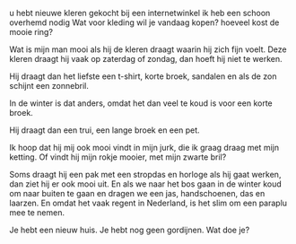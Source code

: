 u hebt nieuwe kleren gekocht bij een internetwinkel
ik heb een schoon overhemd nodig
Wat voor kleding wil je vandaag kopen?
hoeveel kost de mooie ring?

Wat is mijn man mooi als hij de kleren draagt waarin hij zich fijn voelt.
Deze kleren draagt hij vaak op zaterdag of zondag, dan hoeft hij niet te werken.

Hij draagt dan het liefste een t-shirt, korte broek,
sandalen en als de zon schijnt een zonnebril.

In de winter is dat anders, omdat het dan veel te koud is voor een korte broek.

Hij draagt dan een trui, een lange broek en een pet.

Ik hoop dat hij mij ook mooi vindt in mijn jurk, die ik graag draag met mijn ketting.
Of vindt hij mijn rokje mooier, met mijn zwarte bril?

Soms draagt hij een pak met een stropdas en horloge als hij gaat werken, dan ziet hij er ook mooi uit.
En als we naar het bos gaan in de winter koud om naar buiten te gaan en dragen we een jas, handschoenen, das en laarzen.
En omdat het vaak regent in Nederland, is het slim om een paraplu mee te nemen.

Je hebt een nieuw huis. Je hebt nog geen gordijnen. Wat doe je?  
